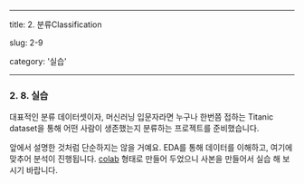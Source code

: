 ---
title: 2. 분류Classification

slug: 2-9

category: '실습'

 ---


### 2. 8. 실습

대표적인 분류 데이터셋이자, 머신러닝 입문자라면 누구나 한번쯤 접하는 Titanic dataset을 통해 어떤 사람이 생존했는지 분류하는 프로젝트를 준비했습니다.

앞에서 설명한 것처럼 단순하지는 않을 거예요. EDA를 통해 데이터를 이해하고, 여기에 맞추어 분석이 진행됩니다. [colab](https://colab.research.google.com/drive/1nFxB0H64VEqTqtRuD0fih2QEbEhotGaG) 형태로 만들어 두었으니 사본을 만들어서 실습 해 보시기 바랍니다.
 